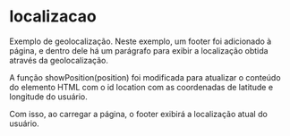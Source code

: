 # localizacao
Exemplo de geolocalização.
Neste exemplo, um footer foi adicionado à página, e dentro dele há um parágrafo para exibir a localização obtida através da geolocalização.

A função showPosition(position) foi modificada para atualizar o conteúdo do elemento HTML com o id location com as coordenadas de latitude e longitude do usuário.

Com isso, ao carregar a página, o footer exibirá a localização atual do usuário.
